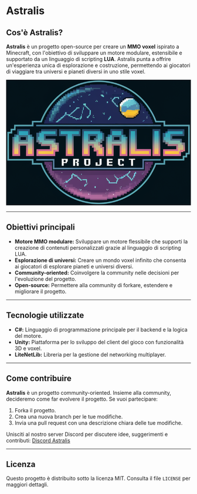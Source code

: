 # Astralis

## Cos'è Astralis?

**Astralis** è un progetto open-source per creare un **MMO voxel** ispirato a Minecraft, con l'obiettivo di sviluppare un
motore modulare, estensibile e supportato da un linguaggio di scripting **LUA**. Astralis punta a offrire un'esperienza unica
di esplorazione e costruzione, permettendo ai giocatori di viaggiare tra universi e pianeti diversi in uno stile voxel.

![Astralis Logo](imgs/Astralis_logo.png)

---

## Obiettivi principali

- **Motore MMO modulare:** Sviluppare un motore flessibile che supporti la creazione di contenuti personalizzati grazie al
  linguaggio di scripting LUA.
- **Esplorazione di universi:** Creare un mondo voxel infinito che consenta ai giocatori di esplorare pianeti e universi
  diversi.
- **Community-oriented:** Coinvolgere la community nelle decisioni per l'evoluzione del progetto.
- **Open-source:** Permettere alla community di forkare, estendere e migliorare il progetto.

---

## Tecnologie utilizzate

- **C#:** Linguaggio di programmazione principale per il backend e la logica del motore.
- **Unity:** Piattaforma per lo sviluppo del client del gioco con funzionalità 3D e voxel.
- **LiteNetLib:** Libreria per la gestione del networking multiplayer.

---

## Come contribuire

**Astralis** è un progetto community-oriented. Insieme alla community, decideremo come far evolvere il progetto. Se vuoi
partecipare:

1. Forka il progetto.
2. Crea una nuova branch per le tue modifiche.
3. Invia una pull request con una descrizione chiara delle tue modifiche.

Unisciti al nostro server Discord per discutere idee, suggerimenti e
contributi: [Discord Astralis](https://discord.gg/EcrUvgnq)

---

## Licenza

Questo progetto è distribuito sotto la licenza MIT. Consulta il file `LICENSE` per maggiori dettagli.
